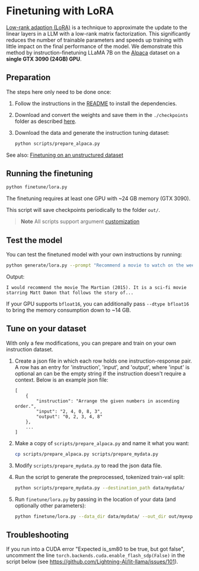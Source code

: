 # Finetuning with LoRA

[Low-rank adaption (LoRA)](https://arxiv.org/abs/2106.09685) is a technique to approximate the update to the linear layers in a LLM with a low-rank matrix factorization. This significantly reduces the number of trainable parameters and speeds up training with little impact on the final performance of the model.
We demonstrate this method by instruction-finetuning LLaMA 7B on the [Alpaca](https://github.com/tatsu-lab/stanford_alpaca) dataset on a **single GTX 3090 (24GB) GPU**.

## Preparation

The steps here only need to be done once:

1. Follow the instructions in the [README](../README.md) to install the dependencies.
2. Download and convert the weights and save them in the `./checkpoints` folder as described [here](download_weights.md).
3. Download the data and generate the instruction tuning dataset:

   ```bash
   python scripts/prepare_alpaca.py
   ```

See also: [Finetuning on an unstructured dataset](unstructured_dataset.md)

## Running the finetuning

```bash
python finetune/lora.py
```

The finetuning requires at least one GPU with ~24 GB memory (GTX 3090).

This script will save checkpoints periodically to the folder `out/`.

> **Note**
> All scripts support argument [customization](customize_paths.md)


## Test the model

You can test the finetuned model with your own instructions by running:

```bash
python generate/lora.py --prompt "Recommend a movie to watch on the weekend."
```
Output:
```
I would recommend the movie The Martian (2015). It is a sci-fi movie starring Matt Damon that follows the story of...
```

If your GPU supports `bfloat16`, you can additionally pass `--dtype bfloat16` to bring the memory consumption down to ~14 GB.

## Tune on your dataset

With only a few modifications, you can prepare and train on your own instruction dataset.

1. Create a json file in which each row holds one instruction-response pair. 
   A row has an entry for 'instruction', 'input', and 'output', where 'input' is optional an can be 
   the empty string if the instruction doesn't require a context. Below is an example json file:

    ```
    [
        {
            "instruction": "Arrange the given numbers in ascending order.",
            "input": "2, 4, 0, 8, 3",
            "output": "0, 2, 3, 4, 8"
        },
        ...
    ]
    ```

2. Make a copy of `scripts/prepare_alpaca.py` and name it what you want:

    ```bash
    cp scripts/prepare_alpaca.py scripts/prepare_mydata.py
    ```

3. Modify `scripts/prepare_mydata.py` to read the json data file.
4. Run the script to generate the preprocessed, tokenized train-val split:

    ```bash
    python scripts/prepare_mydata.py --destination_path data/mydata/
    ```

5. Run `finetune/lora.py` by passing in the location of your data (and optionally other parameters):
    
    ```bash
    python finetune/lora.py --data_dir data/mydata/ --out_dir out/myexperiment
    ```


## Troubleshooting

If you run into a CUDA error "Expected is_sm80 to be true, but got false", uncomment the line
`torch.backends.cuda.enable_flash_sdp(False)` in the script below (see https://github.com/Lightning-AI/lit-llama/issues/101).
